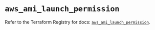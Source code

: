 # `aws_ami_launch_permission`

Refer to the Terraform Registry for docs: [`aws_ami_launch_permission`](https://registry.terraform.io/providers/hashicorp/aws/5.50.0/docs/resources/ami_launch_permission).
